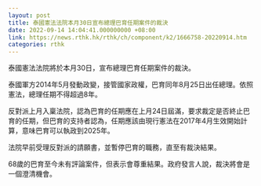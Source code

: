 ```yaml
---
layout: post
title: 泰國憲法法院本月30日宣布總理巴育任期案件的裁決
date: 2022-09-14 14:04:41.000000000 +08:00
link: https://news.rthk.hk/rthk/ch/component/k2/1666758-20220914.htm
categories: rthk
---
```


泰國憲法法院將於本月30日，宣布總理巴育任期案件的裁決。

泰國軍方2014年5月發動政變，接管國家政權，巴育同年8月25日出任總理。依照憲法，總理任期不得超過8年。

反對派上月入稟法院，認為巴育的任期應在上月24日屆滿，要求裁定是否終止巴育的任期，但巴育的支持者認為，任期應該由現行憲法在2017年4月生效開始計算，意味巴育可以執政到2025年。

法院早前受理反對派的請願書，並暫停巴育的職務，直至有裁決結果。

68歲的巴育至今未有評論案件，但表示會尊重結果。政府發言人說，裁決將會是一個澄清機會。
